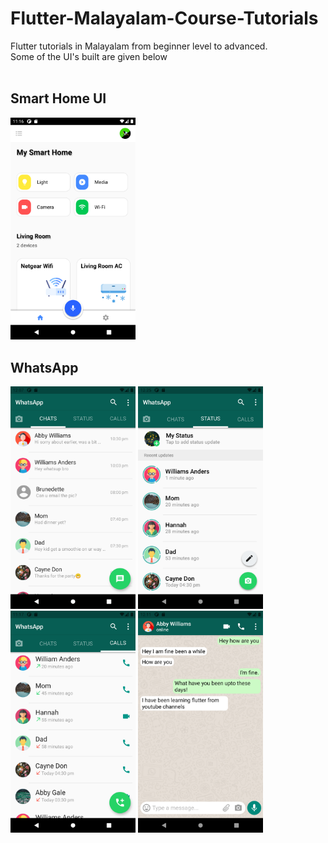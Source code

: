 # Flutter-Malayalam-Course-Tutorials
Flutter tutorials in Malayalam from beginner level to advanced.
<br>
Some of the UI's built are given below
<br>
<br>
## Smart Home UI
<div>
  <img src="Smart Home UI/screenshots/Smart home UI.png" width=200 height=auto>
  </div>
  
## WhatsApp
<div>
  <img src="WhatsApp UI/screenshots/WA chatscreen.png" width=200 height=auto>
   <img src="WhatsApp UI/screenshots/WA status screen.png" width=200 height=auto>
   <img src="WhatsApp UI/screenshots/WA call screen.png" width=200 height=auto>
  <img src="WhatsApp UI/screenshots/WA chatroom.png" width=200 height=auto>
  </div>
